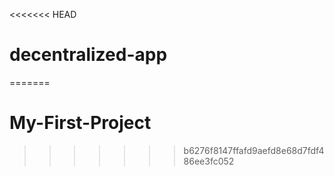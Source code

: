 <<<<<<< HEAD
 # decentralized-app
=======
# My-First-Project
>>>>>>> b6276f8147ffafd9aefd8e68d7fdf486ee3fc052
